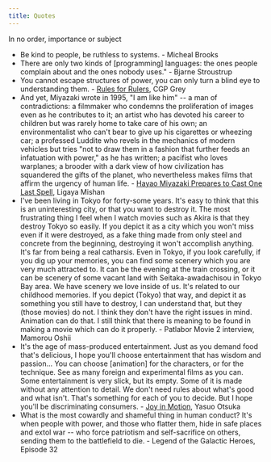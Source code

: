```yaml
---
title: Quotes
---
```


In no order, importance or subject

- Be kind to people, be ruthless to systems. - Micheal Brooks
- There are only two kinds of \[programming\] languages: the ones people complain about and the ones nobody uses." - Bjarne Stroustrup
- You cannot escape structures of power, you can only turn a blind eye to understanding them. - [Rules for Rulers](https://www.youtube.com/watch?v=rStL7niR7gs), CGP Grey
- And yet, Miyazaki wrote in 1995, "I am like him" -- a man of contradictions: a filmmaker who condemns the proliferation of images even as he contributes to it; an artist who has devoted his career to children but was rarely home to take care of his own; an environmentalist who can't bear to give up his cigarettes or wheezing car; a professed Luddite who revels in the mechanics of modern vehicles but tries "not to draw them in a fashion that further feeds an infatuation with power," as he has written; a pacifist who loves warplanes; a brooder with a dark view of how civilization has squandered the gifts of the planet, who nevertheless makes films that affirm the urgency of human life. - [Hayao Miyazaki Prepares to Cast One Last Spell](https://www.nytimes.com/2021/11/23/t-magazine/hayao-miyazaki-studio-ghibli.html), Ligaya Mishan
- I've been living in Tokyo for forty-some years. It's easy to think that this is an uninteresting city, or that you want to destroy it. The most frustrating thing I feel when I watch movies such as Akira is that they destroy Tokyo so easily. If you depict it as a city which you won't miss even if it were destroyed, as a fake thing made from only steel and concrete from the beginning, destroying it won't accomplish anything. It's far from being a real catharsis. Even in Tokyo, if you look carefully, if you dig up your memories, you can find some scenery which you are very much attracted to. It can be the evening at the train crossing, or it can be scenery of some vacant land with Seitaka-awadachisou in Tokyo Bay area. We have scenery we love inside of us. It's related to our childhood memories. If you depict (Tokyo) that way, and depict it as something you still have to destroy, I can understand that, but they (those movies) do not. I think they don't have the right issues in mind. Animation can do that. I still think that there is meaning to be found in making a movie which can do it properly. - Patlabor Movie 2 interview, Mamorou Oshii
- It's the age of mass-produced entertainment. Just as you demand food that's delicious, I hope you'll choose entertainment that has wisdom and passion... You can choose [animation] for the characters, or for the technique. See as many foreign and experimental films as you can. Some entertainment is very slick, but its empty. Some of it is made without any attention to detail. We don't need rules about what's good and what isn't. That's something for each of you to decide. But I hope you'll be discriminating consumers. - [Joy in Motion](https://letterboxd.com/film/yasuo-otsukas-joy-in-motion/), Yasuo Otsuka
- What is the most cowardly and shameful thing in human conduct? It's when people with power, and those who flatter them, hide in safe places and extol war -- who force patriotism and self-sacrifice on others, sending them to the battlefield to die. - Legend of the Galactic Heroes, Episode 32
